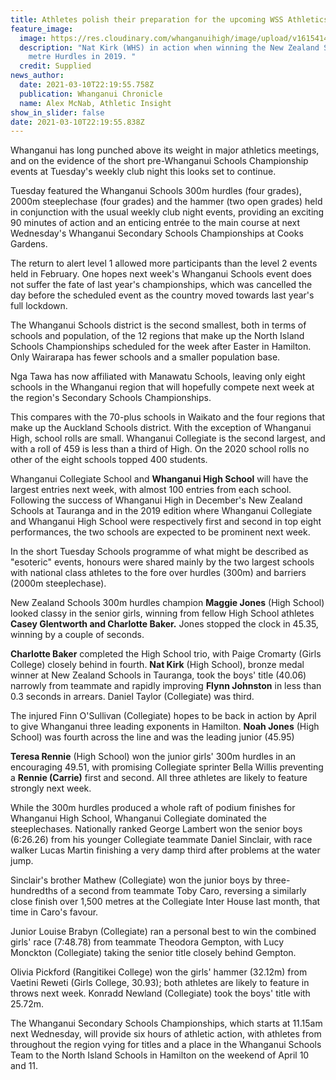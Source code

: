 ```yaml
---
title: Athletes polish their preparation for the upcoming WSS Athletics Champs
feature_image:
  image: https://res.cloudinary.com/whanganuihigh/image/upload/v1615414915/News/Nat_Kirk_etc._Chron_Alec_McNab_11.3.21.jpg
  description: "Nat Kirk (WHS) in action when winning the New Zealand Schools 300
    metre Hurdles in 2019. "
  credit: Supplied
news_author:
  date: 2021-03-10T22:19:55.758Z
  publication: Whanganui Chronicle
  name: Alex McNab, Athletic Insight
show_in_slider: false
date: 2021-03-10T22:19:55.838Z
---
```

Whanganui has long punched above its weight in major athletics meetings, and on the evidence of the short pre-Whanganui Schools Championship events at Tuesday's weekly club night this looks set to continue.

Tuesday featured the Whanganui Schools 300m hurdles (four grades), 2000m steeplechase (four grades) and the hammer (two open grades) held in conjunction with the usual weekly club night events, providing an exciting 90 minutes of action and an enticing entrée to the main course at next Wednesday's Whanganui Secondary Schools Championships at Cooks Gardens.

The return to alert level 1 allowed more participants than the level 2 events held in February. One hopes next week's Whanganui Schools event does not suffer the fate of last year's championships, which was cancelled the day before the scheduled event as the country moved towards last year's full lockdown.

The Whanganui Schools district is the second smallest, both in terms of schools and population, of the 12 regions that make up the North Island Schools Championships scheduled for the week after Easter in Hamilton. Only Wairarapa has fewer schools and a smaller population base.

Nga Tawa has now affiliated with Manawatu Schools, leaving only eight schools in the Whanganui region that will hopefully compete next week at the region's Secondary Schools Championships.

This compares with the 70-plus schools in Waikato and the four regions that make up the Auckland Schools district. With the exception of Whanganui High, school rolls are small. Whanganui Collegiate is the second largest, and with a roll of 459 is less than a third of High. On the 2020 school rolls no other of the eight schools topped 400 students.

Whanganui Collegiate School and **Whanganui High School** will have the largest entries next week, with almost 100 entries from each school. Following the success of Whanganui High in December's New Zealand Schools at Tauranga and in the 2019 edition where Whanganui Collegiate and Whanganui High School were respectively first and second in top eight performances, the two schools are expected to be prominent next week.

In the short Tuesday Schools programme of what might be described as "esoteric" events, honours were shared mainly by the two largest schools with national class athletes to the fore over hurdles (300m) and barriers (2000m steeplechase).

New Zealand Schools 300m hurdles champion **Maggie Jones** (High School) looked classy in the senior girls, winning from fellow High School athletes **Casey Glentworth and Charlotte Baker.** Jones stopped the clock in 45.35, winning by a couple of seconds.

**Charlotte Baker** completed the High School trio, with Paige Cromarty (Girls College) closely behind in fourth. **Nat Kirk** (High School), bronze medal winner at New Zealand Schools in Tauranga, took the boys' title (40.06) narrowly from teammate and rapidly improving **Flynn Johnston** in less than 0.3 seconds in arrears. Daniel Taylor (Collegiate) was third.

The injured Finn O'Sullivan (Collegiate) hopes to be back in action by April to give Whanganui three leading exponents in Hamilton. **Noah Jones** (High School) was fourth across the line and was the leading junior (45.95)

**Teresa Rennie** (High School) won the junior girls' 300m hurdles in an encouraging 49.51, with promising Collegiate sprinter Bella Willis preventing a **Rennie (Carrie)** first and second. All three athletes are likely to feature strongly next week.

While the 300m hurdles produced a whole raft of podium finishes for Whanganui High School, Whanganui Collegiate dominated the steeplechases. Nationally ranked George Lambert won the senior boys (6:26.26) from his younger Collegiate teammate Daniel Sinclair, with race walker Lucas Martin finishing a very damp third after problems at the water jump.

Sinclair's brother Mathew (Collegiate) won the junior boys by three-hundredths of a second from teammate Toby Caro, reversing a similarly close finish over 1,500 metres at the Collegiate Inter House last month, that time in Caro's favour.

Junior Louise Brabyn (Collegiate) ran a personal best to win the combined girls' race (7:48.78) from teammate Theodora Gempton, with Lucy Monckton (Collegiate) taking the senior title closely behind Gempton.

Olivia Pickford (Rangitikei College) won the girls' hammer (32.12m) from Vaetini Reweti (Girls College, 30.93); both athletes are likely to feature in throws next week. Konradd Newland (Collegiate) took the boys' title with 25.72m.

The Whanganui Secondary Schools Championships, which starts at 11.15am next Wednesday, will provide six hours of athletic action, with athletes from throughout the region vying for titles and a place in the Whanganui Schools Team to the North Island Schools in Hamilton on the weekend of April 10 and 11.